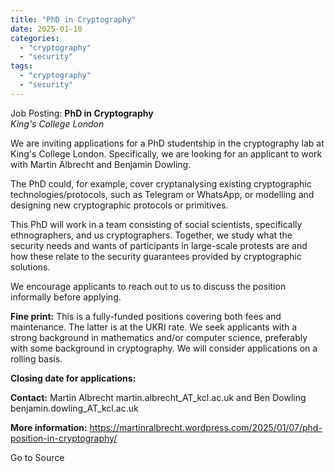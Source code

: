```yaml
---
title: "PhD in Cryptography"
date: 2025-01-10
categories: 
  - "cryptography"
  - "security"
tags: 
  - "cryptography"
  - "security"
---
```


Job Posting: **PhD in Cryptography**  
_King's College London_

We are inviting applications for a PhD studentship in the cryptography lab at King's College London. Specifically, we are looking for an applicant to work with Martin Albrecht and Benjamin Dowling.

The PhD could, for example, cover cryptanalysing existing cryptographic technologies/protocols, such as Telegram or WhatsApp, or modelling and designing new cryptographic protocols or primitives.

This PhD will work in a team consisting of social scientists, specifically ethnographers, and us cryptographers. Together, we study what the security needs and wants of participants in large-scale protests are and how these relate to the security guarantees provided by cryptographic solutions.

We encourage applicants to reach out to us to discuss the position informally before applying.

**Fine print:** This is a fully-funded positions covering both fees and maintenance. The latter is at the UKRI rate. We seek applicants with a strong background in mathematics and/or computer science, preferably with some background in cryptography. We will consider applications on a rolling basis.

**Closing date for applications:**

**Contact:** Martin Albrecht martin.albrecht\_AT\_kcl.ac.uk and Ben Dowling benjamin.dowling\_AT\_kcl.ac.uk

**More information:** https://martinralbrecht.wordpress.com/2025/01/07/phd-position-in-cryptography/

Go to Source
